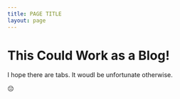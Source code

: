 ```yaml
---
title: PAGE TITLE
layout: page
---
```


# This Could Work as a Blog!

I hope there are tabs. It woudl be unfortunate otherwise.

😔
